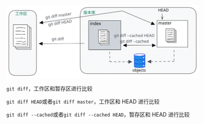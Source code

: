 <img src="./git-diff.svg" />

`git diff`，工作区和暂存区进行比较

`git diff HEAD`或者`git diff master`，工作区和 HEAD 进行比较

`git diff --cached`或者`git diff --cached HEAD`，暂存区和 HEAD 进行比较